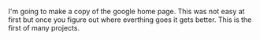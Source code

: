 I'm going to make a copy of the google home page.
This was not easy at first but once you figure out where everthing goes it gets better. This is the first of many projects.